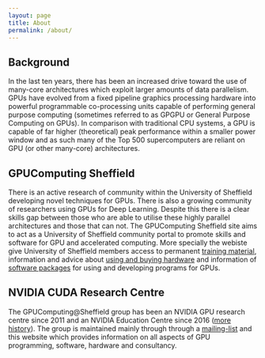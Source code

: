 ```yaml
---
layout: page
title: About
permalink: /about/
---
```


## Background ## 

In the last ten years, there has been an increased drive toward the use of many-core architectures which exploit larger amounts of data parallelism. GPUs have evolved from a fixed pipeline graphics processing hardware into powerful programmable co-processing units capable of performing general purpose computing (sometimes referred to as GPGPU or General Purpose Computing on GPUs). In comparison with traditional CPU systems, a GPU is capable of far higher (theoretical) peak performance within a smaller power window and as such many of the Top 500 supercomputers are reliant on GPU (or other many-core) architectures.


## GPUComputing Sheffield ##

There is an active research of community within the University of Sheffield developing novel techniques for GPUs. There is also a growing community of researchers using GPUs for Deep Learning. Despite this there is a clear skills gap between those who are able to utilise these highly parallel architectures and those that can not. The GPUComputing Sheffield site aims to act as a University of Sheffield community portal to promote skills and software for GPU and accelerated computing. More specially the webiste give University of Sheffield members access to permanent [training material](..\education), information and advice about [using and buying hardware](..\hardware) and information of [software packages](..\software) for using and developing programs for GPUs.

## NVIDIA CUDA Research Centre ##

The GPUComputing@Sheffield group has been an NVIDIA GPU research centre since 2011 and an NVIDIA Education Centre since 2016 ([more history](http://paulrichmond.shef.ac.uk/gpu/gpucomputingatsheffield/)). The group is maintained mainly through through a [mailing-list](./mailing-list) and this website which provides information on all aspects of GPU programming, software, hardware and consultancy.
